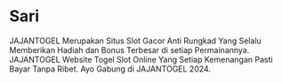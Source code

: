 # Sari
JAJANTOGEL Merupakan Situs Slot Gacor Anti Rungkad Yang Selalu Memberikan Hadiah dan Bonus Terbesar di setiap Permainannya. JAJANTOGEL Website Togel Slot Online Yang Setiap Kemenangan Pasti Bayar Tanpa Ribet. Ayo Gabung di JAJANTOGEL 2024.
